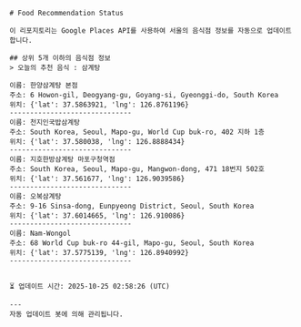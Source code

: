 
    # Food Recommendation Status

    이 리포지토리는 Google Places API를 사용하여 서울의 음식점 정보를 자동으로 업데이트합니다.

    ## 상위 5개 이하의 음식점 정보
    > 오늘의 추천 음식 : 삼계탕

	이름: 한양삼계탕 본점
	주소: 6 Howon-gil, Deogyang-gu, Goyang-si, Gyeonggi-do, South Korea
	위치: {'lat': 37.5863921, 'lng': 126.8761196}
	------------------------------
	이름: 천지인국밥삼계탕
	주소: South Korea, Seoul, Mapo-gu, World Cup buk-ro, 402 지하 1층
	위치: {'lat': 37.580038, 'lng': 126.8888434}
	------------------------------
	이름: 지호한방삼계탕 마포구청역점
	주소: South Korea, Seoul, Mapo-gu, Mangwon-dong, 471 18번지 502호
	위치: {'lat': 37.561677, 'lng': 126.9039586}
	------------------------------
	이름: 오복삼계탕
	주소: 9-16 Sinsa-dong, Eunpyeong District, Seoul, South Korea
	위치: {'lat': 37.6014665, 'lng': 126.910086}
	------------------------------
	이름: Nam-Wongol
	주소: 68 World Cup buk-ro 44-gil, Mapo-gu, Seoul, South Korea
	위치: {'lat': 37.5775139, 'lng': 126.8940992}
	------------------------------


    ⏳ 업데이트 시간: 2025-10-25 02:58:26 (UTC)

    ---
    자동 업데이트 봇에 의해 관리됩니다.
    